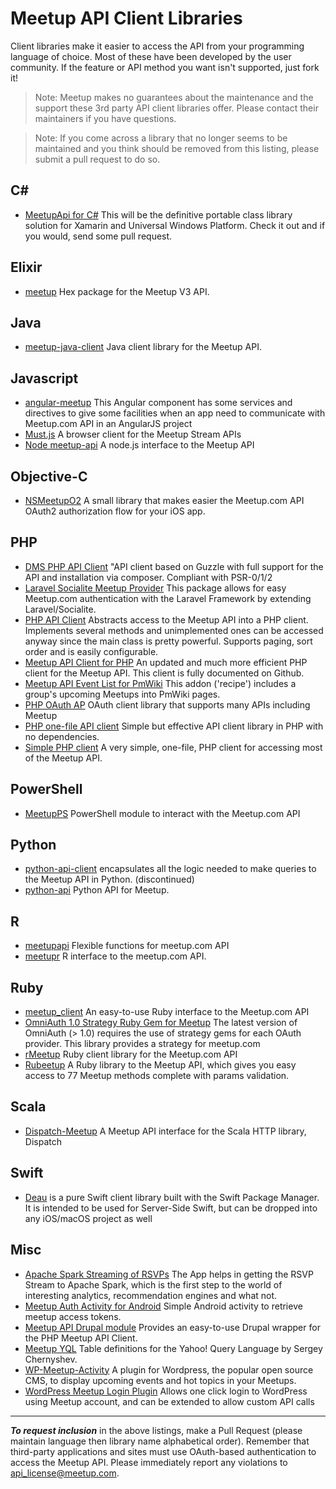 # Meetup API Client Libraries

Client libraries make it easier to access the API from your programming language of choice. Most of these have been developed by the user community. If the feature or API method you want isn't supported, just fork it!

> Note: Meetup makes no guarantees about the maintenance and the support these 3rd party API client libraries offer. Please contact their maintainers if you have questions.

> Note: If you come across a library that no longer seems to be maintained and you think should be removed from this listing, please submit a pull request to do so.

## C#

* [MeetupApi for C#](https://github.com/dachibox/MeetupApi) This will be the definitive portable class library solution for Xamarin and Universal Windows Platform. Check it out and if you would, send some pull request.

## Elixir
* [meetup](https://hex.pm/packages/meetup) Hex package for the Meetup V3 API.

## Java

* [meetup-java-client](http://code.google.com/p/meetup-java-client/) Java client library for the Meetup API.

## Javascript

* [angular-meetup](https://github.com/rodrigo-morais/angular-meetup) This Angular component has some services and directives to give some facilities when an app need to communicate with Meetup.com API in an AngularJS project
* [Must.js](https://github.com/meetup/must.js) A browser client for the Meetup Stream APIs
* [Node meetup-api](https://npmjs.org/package/meetup-api) A node.js interface to the Meetup API

## Objective-C

* [NSMeetupO2](https://github.com/rodchile/NSMeetUpO2/) A small library that makes easier the Meetup.com API OAuth2 authorization flow for your iOS app.

## PHP

* [DMS PHP API Client](https://github.com/rdohms/meetup-api-client) "API client based on Guzzle with full support for the API and installation via composer. Compliant with PSR-0/1/2
* [Laravel Socialite Meetup Provider](https://github.com/SocialiteProviders/Meetup) This package allows for easy Meetup.com authentication with the Laravel Framework by extending Laravel/Socialite.
* [PHP API Client](http://github.com/wizonesolutions/meetup_api) Abstracts access to the Meetup API into a PHP client. Implements several methods and unimplemented ones can be accessed anyway since the main class is pretty powerful. Supports paging, sort order and is easily configurable.
* [Meetup API Client for PHP](https://github.com/blobaugh/Meetup-API-client-for-PHP) An updated and much more efficient PHP client for the Meetup API. This client is fully documented on Github.
* [Meetup API Event List for PmWiki](http://www.pmwiki.org/wiki/Cookbook/MeetupAPIEventList/) This addon ('recipe') includes a group's upcoming Meetups into PmWiki pages.
* [PHP OAuth AP](http://www.phpclasses.org/package/7700-PHP-Authorize-and-access-APIs-using-OAuth.html)  OAuth client library that supports many APIs including Meetup
* [PHP one-file API client](https://github.com/FokkeZB/Meetup) Simple but effective API client library in PHP with no dependencies.
* [Simple PHP client](https://github.com/user3581488/Meetup) A very simple, one-file, PHP client for accessing most of the Meetup API.

## PowerShell

* [MeetupPS](https://github.com/lazywinadmin/MeetupPS) PowerShell module to interact with the Meetup.com API

## Python

* [python-api-client](http://github.com/meetup/python-api-client) encapsulates all the logic needed to make queries to the Meetup API in Python. (discontinued)
* [python-api](https://github.com/pferate/meetup-api) Python API for Meetup.

## R

* [meetupapi](https://cran.r-project.org/web/packages/meetupapi/index.html) Flexible functions for meetup.com API
* [meetupr](https://github.com/rladies/meetupr) R interface to the meetup.com API.


## Ruby

* [meetup_client](https://github.com/cranieri/meetup_client) An easy-to-use Ruby interface to the Meetup.com API
* [OmniAuth 1.0 Strategy Ruby Gem for Meetup](https://github.com/tapster/omniauth-meetup) The latest version of OmniAuth (> 1.0) requires the use of strategy gems for each OAuth provider. This library provides a strategy for meetup.com
* [rMeetup](https://github.com/neektza/rmeetup) Ruby client library for the Meetup.com API
* [Rubeetup](https://github.com/mike-vascelli/rubeetup) A Ruby library to the Meetup API, which gives you easy access to 77 Meetup methods complete with params validation.

## Scala

* [Dispatch-Meetup](https://github.com/n8han/Databinder-Dispatch) A Meetup API interface for the Scala HTTP library, Dispatch

## Swift

* [Deau](https://github.com/Yasumoto/Deau) is a pure Swift client library built with the Swift Package Manager. It is intended to be used for Server-Side Swift, but can be dropped into any iOS/macOS project as well

## Misc

* [Apache Spark Streaming of RSVPs](https://github.com/gautham20/SparkStream-for-meetup) The App helps in getting the RSVP Stream to Apache Spark, which is the first step to the world of interesting analytics, recommendation engines and what not.
* [Meetup Auth Activity for Android](https://gist.github.com/adrianmaurer/4673944/) Simple Android activity to retrieve meetup access tokens.
* [Meetup API Drupal module](http://drupal.org/project/meetup_api) Provides an easy-to-use Drupal wrapper for the PHP Meetup API Client.
* [Meetup YQL](http://www.sergeychernyshev.com/meetup-yql/) Table definitions for the Yahoo! Query Language by Sergey Chernyshev.
* [WP-Meetup-Activity](http://www.zerozone.it/portfolio/wp-meetup-activity/) A plugin for Wordpress, the popular open source CMS, to display upcoming events and hot topics in your Meetups.
* [WordPress Meetup Login Plugin](https://wordpress.org/plugins/wp-meetup-login/) Allows one click login to WordPress using Meetup account, and can be extended to allow custom API calls

___

***To request inclusion*** in the above listings, make a Pull Request (please maintain language then library name alphabetical order). Remember that third-party applications and sites must use OAuth-based authentication to access the Meetup API. Please immediately report any violations to api_license@meetup.com.
